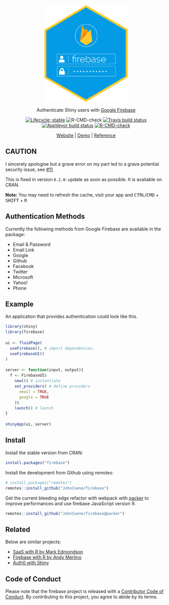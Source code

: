 
<div align="center">

<img src="man/figures/logo.png" height="300px">

Authenticate Shiny users with [Google Firebase](https://firebase.google.com)

<!-- badges: start -->
[![Lifecycle: stable](https://img.shields.io/badge/lifecycle-stable-brightgreen.svg)](https://lifecycle.r-lib.org/articles/stages.html#stable)
![R-CMD-check](https://github.com/JohnCoene/firebase/workflows/R-CMD-check/badge.svg)
[![Travis build status](https://travis-ci.org/JohnCoene/firebase.svg?branch=master)](https://travis-ci.org/JohnCoene/firebase)
[![AppVeyor build status](https://ci.appveyor.com/api/projects/status/github/JohnCoene/firebase?branch=master&svg=true)](https://ci.appveyor.com/project/JohnCoene/firebase)
[![R-CMD-check](https://github.com/JohnCoene/firebase/workflows/R-CMD-check/badge.svg)](https://github.com/JohnCoene/firebase/actions)
<!-- badges: end -->

[Website](https://firebase.john-coene.com) | [Demo](https://shiny.john-coene.com/firebase) | [Reference](https://firebase.john-coene.com/reference/)

</div>

## CAUTION

I sincerely apologise but a grave error on my part led to a grave
potential security issue, see 
[#11](https://github.com/JohnCoene/firebase/issues/11). 

This is fixed in version `0.2.0`: update as soon as possible.
It is available on CRAN.

__Note:__ 
You may need to refresh the cache, visit your app and
<kbd>CTRL</kbd>/<kbd>CMD</kbd> + <kbd>SHIFT</kbd> + <kbd>R</kbd>

## Authentication Methods

Currently the following methods from Google Firebase are available in the package:

* Email & Password
* Email Link
* Google
* Github
* Facebook
* Twitter
* Microsoft
* Yahoo!
* Phone

## Example

An application that provides authentication could look like this.

```r
library(shiny)
library(firebase)

ui <- fluidPage(
  useFirebase(), # import dependencies,
  useFirebaseUI()
)

server <- function(input, output){
  f <- FirebaseUI$
    new()$ # instantiate
    set_providers( # define providers
      email = TRUE, 
      google = TRUE
    )$
    launch() # launch
}

shinyApp(ui, server)
```

## Install

Install the stable version from CRAN:

```r
install.packages("firebase")
```

Install the development from Github using remotes:

```r
# install.packages("remotes")
remotes::install_github("JohnCoene/firebase")
```

Get the current bleeding edge refactor with webpack 
with [packer](https://packer.john-coene.com)
to improve performances and use firebase JavaScript version 9.

```r
remotes::install_github("JohnCoene/firebase@packer")
```

## Related

Below are similar projects:

- [SaaS with R by Mark Edmondson](https://github.com/MarkEdmondson1234/Shiny-R-SaaS/)
- [Firebase with R by Andy Merlino](https://github.com/shinyonfire/sof-auth-example)
- [Auth0 with Shiny](https://auth0.com/blog/adding-authentication-to-shiny-server/)

## Code of Conduct
  
Please note that the firebase project is released with a [Contributor Code of Conduct](https://contributor-covenant.org/version/2/0/CODE_OF_CONDUCT.html). By contributing to this project, you agree to abide by its terms.
